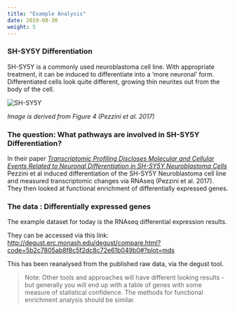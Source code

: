 ```yaml
---
title: "Example Analysis"
date: 2019-08-30
weight: 5
---
```


### SH-SY5Y Differentiation

SH-SY5Y is a commonly used neuroblastoma cell line. 
With appropriate treatment, it can be induced to differentiate into a ‘more neuronal’ form. 
Differentiated cells look quite different, growing thin neurites out from the body of the cell.


![SH-SY5Y](https://monashbioinformaticsplatform.github.io/enrichment_analysis_workshop/img/shsy5ydiff.png)
<!-- seems to point to content dir not common root : ![shsy5](/img/shsy5ydiff.png)-->

_Image is derived from Figure 4 (Pezzini et al. 2017)_



### The question: What pathways are involved in SH-SY5Y Differentiation?

In their paper [_Transcriptomic Profiling Discloses Molecular and Cellular Events Related to Neuronal Differentiation in SH-SY5Y Neuroblastoma Cells_](https://link.springer.com/article/10.1007%2Fs10571-016-0403-y) Pezzini et al induced differentiation of the SH-SY5Y Neuroblastoma cell line and measured transcriptomic changes via RNAseq (Pezzini et al. 2017). 
They then looked at functional enrichment of differentially expressed genes.


### The data : Differentially expressed genes

The example dataset for today is the RNAseq differential expression results.  

They can be accessed via this link: 
http://degust.erc.monash.edu/degust/compare.html?code=5b2c7805ab8f8c5f2dc8c72e61b049b0#?plot=mds

This has been reanalysed from the published raw data, via the degust tool. 

> Note: Other tools and approaches will have different looking results - but generally you will end up with a table of genes with some measure of statistical confidence. 
The methods for functional enrichment analysis should be similar.

















